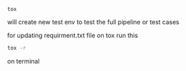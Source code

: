 
```
tox
```
will create new test env to test the full pipeline or test cases

for updating requirment.txt file on tox run this
```bash
tox -r
``` 
on terminal


